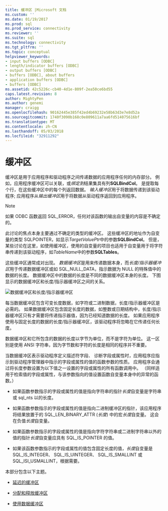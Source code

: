 ```yaml
---
title: 缓冲区 |Microsoft 文档
ms.custom: ''
ms.date: 01/19/2017
ms.prod: sql
ms.prod_service: connectivity
ms.reviewer: ''
ms.suite: sql
ms.technology: connectivity
ms.tgt_pltfrm: ''
ms.topic: conceptual
helpviewer_keywords:
- input buffers [ODBC]
- length/indicator buffers [ODBC]
- output buffers [ODBC]
- buffers [ODBC], about buffers
- application buffers [ODBC]
- buffers [ODBC]
ms.assetid: 42c5226c-cb40-4d1e-809f-2ea50ce6bd55
caps.latest.revision: 8
author: MightyPen
ms.author: genemi
manager: craigg
ms.openlocfilehash: 90162445e385f42ed4b69232e58b63d3e7e8d52a
ms.sourcegitcommit: 1740f3090b168c0e809611a7aa6fd514075616bf
ms.translationtype: MT
ms.contentlocale: zh-CN
ms.lasthandoff: 05/03/2018
ms.locfileid: "32911292"
---
```

# <a name="buffers"></a>缓冲区
缓冲区是用于应用程序和驱动程序之间传递数据的应用程序任何的内存部分。 例如，应用程序缓冲区可以关联，或*绑定到*结果集具有列**SQLBindCol**。 是提取每个行，在这些缓冲区中的每个列返回数据。 *输入缓冲区*用于将数据传递到该驱动程序; 应用程序从*输出缓冲区*用于将数据从驱动程序返回到应用程序。  
  
> [!NOTE]  
>  如果 ODBC 函数返回 SQL_ERROR，任何对该函数的输出自变量的内容是不确定的。  
  
 此讨论的焦点本身主要通过不确定的类型的缓冲区。 这些缓冲区的地址作为自变量的类型 SQLPOINTER，如显示*TargetValuePtr*中的参数**SQLBindCol**。 但是，某些讨论在这里，如使用缓冲区，使用的自变量的项目也适用于自变量用于将字符串传递到该驱动程序，如*TableName*中的参数**SQLTables**。  
  
 这些缓冲区通常成对出现。 *数据缓冲区*是用来传递数据本身，而*长度/指示器缓冲区*用于传递数据缓冲区或如 SQL_NULL_DATA，指示数据为 NULL 的特殊值中的数据的长度。 数据缓冲区中的数据的长度是不同的数据缓冲区本身的长度。 下图显示的数据缓冲区和长度/指示器缓冲区之间的关系。  
  
 ![数据缓冲区和长度&#47;指示器缓冲区](../../../odbc/reference/develop-app/media/pr09.gif "pr09")  
  
 每当数据缓冲区包含可变长度数据，如字符或二进制数据，长度/指示器缓冲区是必需的。 如果数据缓冲区包含固定长度的数据，如整数或日期结构中，长度/指示器缓冲区只有才需要将传递指示器值，因为已经知道数据的长度。 如果应用程序使用与固定长度的数据的长度/指示器缓冲区，该驱动程序将忽略在它传递任何长度。  
  
 数据缓冲区和它所包含的数据的长度以字节为单位，而不是字符为单位。 这一区别是使用 ANSI 字符串，因为字节数和字符的长度是相同的程序并不重要。  
  
 当数据缓冲区表示驱动程序定义描述符字段、 诊断字段或属性时，应用程序应指示到驱动程序管理器中指示的字段或属性的值的函数参数的性质。 应用程序会通过将长度参数设置为以下值之一设置的字段或属性的所有函数调用中。 （同样适用于检索值的字段或属性，与该参数指向的值设置函数自变量本身中的异常的函数。）  
  
-   如果函数参数指示的字段或属性的值是指向字符串的指针*长度*自变量是字符串或 sql_nts 以的长度。  
  
-   如果函数参数指示的字段或属性的值是指向二进制缓冲区的指针，该应用程序将结果放置于的 SQL_LEN_BINARY_ATTR (*长度*) 中的宏*长度*自变量。 这会在负值*长度*自变量。  
  
-   如果函数参数指示的字段或属性的值是指向字符字符串或二进制字符串以外的值的指针*长度*自变量应具有 SQL_IS_POINTER 的值。  
  
-   如果该函数参数指示的字段或属性的值包含固定长度的值，*长度*自变量是 SQL_IS_INTEGER、 SQL_IS_UINTEGER、 SQL_IS_SMALLINT 或 SQL_ISI_USMALLINT，根据需要。  
  
 本部分包含以下主题。  
  
-   [延迟的缓冲区](../../../odbc/reference/develop-app/deferred-buffers.md)  
  
-   [分配和释放缓冲区](../../../odbc/reference/develop-app/allocating-and-freeing-buffers.md)  
  
-   [使用数据缓冲区](../../../odbc/reference/develop-app/using-data-buffers.md)
